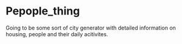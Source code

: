 # Pepople_thing

Going to be some sort of city generator with detailed information on housing, people and their daily acitivites.
